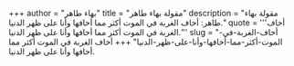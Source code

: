 +++
author = "بهاء طاهر"
title = "مقولة بهاء طاهر"
description = "مقولة بهاء طاهر: أخاف الغربة في الموت أكثر مما أخافها وأنا على ظهر الدنيا."
quote = '''أخاف الغربة في الموت أكثر مما أخافها وأنا على ظهر الدنيا.'''
slug = "أخاف-الغربة-في-الموت-أكثر-مما-أخافها-وأنا-على-ظهر-الدنيا"
+++
أخاف الغربة في الموت أكثر مما أخافها وأنا على ظهر الدنيا.
